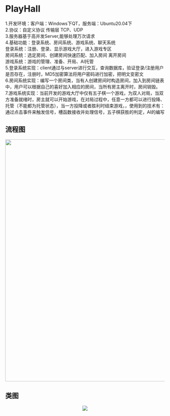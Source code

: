 # PlayHall
1.开发环境：客户端：Windows下QT，服务端：Ubuntu20.04下</br>
2.协议：自定义协议 传输层 TCP、UDP</br>
3.服务器基于高并发Server,能够处理万次请求</br>
4.基础功能：登录系统、房间系统、游戏系统、聊天系统</br>
登录系统：注册、登录、显示游戏大厅，进入游戏专区</br>
房间系统：选定房间、创建房间快速匹配、加入房间 离开房间</br>
游戏系统：游戏的管理、准备、开局、AI托管</br>
5.登录系统实现：client通过与server进行交互，查询数据库，验证登录/注册用户是否存在，注册时，MD5加密算法将用户密码进行加密，把明文变密文</br>
6.房间系统实现：编写一个房间类，当有人创建房间时构造房间，加入到房间链表中，用户可以根据自己的喜好加入相应的房间，当所有房主离开时，房间销毁。</br>
7.游戏系统实现：当前开发的游戏大厅中仅有五子棋一个游戏，为双人对局，当双方准备就绪时，房主就可以开始游戏，在对局过程中，任意一方都可以进行投降、托管（不能都为托管状态），当一方投降或者胜利时结束游戏，，使用到的技术有：通过点击事件来触发信号，槽函数接收并处理信号，五子棋获胜的判定，AI的编写</br>

流程图
-------------
<div align=center><img src="https://img9999.wchunge.cn/i/2022/12/08/pjz77i.jpg" height="765"/> </div>

类图
-------------
<div align=center><img src="https://img9999.wchunge.cn/i/2022/12/08/pjyw9j.png" /> </div>


